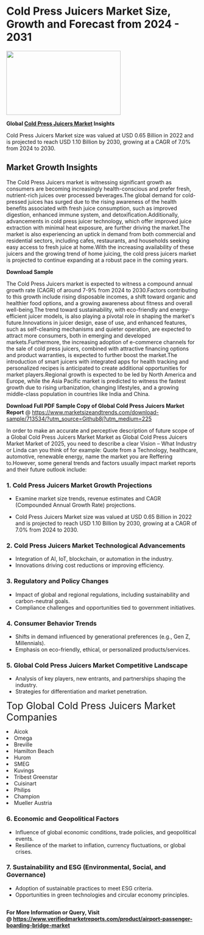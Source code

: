<H1>Cold Press Juicers Market Size, Growth and Forecast from 2024 - 2031</H1><img class="aligncenter size-medium wp-image-584254" src="https://thirdeyenews.in/wp-content/uploads/2024/09/Global-Market-Research-300x168.jpeg" alt="" width="300" height="168" /><p><strong>Global&nbsp;<a href="https://www.marketsizeandtrends.com/download-sample/713534/?utm_source=Github8j?utm_medium=225">Cold Press Juicers Market</a> Insights</strong></p><p>Cold Press Juicers Market size was valued at USD 0.65 Billion in 2022 and is projected to reach USD 1.10 Billion by 2030, growing at a CAGR of 7.0% from 2024 to 2030.</p><p><h2>Market Growth Insights</h2> <p>The Cold Press Juicers market is witnessing significant growth as consumers are becoming increasingly health-conscious and prefer fresh, nutrient-rich juices over processed beverages.The global demand for cold-pressed juices has surged due to the rising awareness of the health benefits associated with fresh juice consumption, such as improved digestion, enhanced immune system, and detoxification.Additionally, advancements in cold press juicer technology, which offer improved juice extraction with minimal heat exposure, are further driving the market.The market is also experiencing an uptick in demand from both commercial and residential sectors, including cafes, restaurants, and households seeking easy access to fresh juice at home.With the increasing availability of these juicers and the growing trend of home juicing, the cold press juicers market is projected to continue expanding at a robust pace in the coming years.</p> <p><strong>Download Sample</strong></p> <p>The Cold Press Juicers market is expected to witness a compound annual growth rate (CAGR) of around 7-9% from 2024 to 2030.Factors contributing to this growth include rising disposable incomes, a shift toward organic and healthier food options, and a growing awareness about fitness and overall well-being.The trend toward sustainability, with eco-friendly and energy-efficient juicer models, is also playing a pivotal role in shaping the market's future.Innovations in juicer design, ease of use, and enhanced features, such as self-cleaning mechanisms and quieter operation, are expected to attract more consumers, both in emerging and developed markets.Furthermore, the increasing adoption of e-commerce channels for the sale of cold press juicers, combined with attractive financing options and product warranties, is expected to further boost the market.The introduction of smart juicers with integrated apps for health tracking and personalized recipes is anticipated to create additional opportunities for market players.Regional growth is expected to be led by North America and Europe, while the Asia Pacific market is predicted to witness the fastest growth due to rising urbanization, changing lifestyles, and a growing middle-class population in countries like India and China.<p><span class=""><strong>Download Full PDF Sample Copy of Global Cold Press Juicers Market Report</strong> @ <a href="https://www.marketsizeandtrends.com/download-sample/713534/?utm_source=Github8j?utm_medium=225" target="_blank">https://www.marketsizeandtrends.com/download-sample/713534/?utm_source=Github8j?utm_medium=225</a></span></p><p>In order to make an accurate and perceptive description of future scope of a Global&nbsp;Cold Press Juicers Market Market as Global&nbsp;Cold Press Juicers Market Market of 2025, you need to describe a clear Vision &ndash; What Industry or Linda can you think of for example: Quote from a Technology, healthcare, automotive, renewable energy, name the market you are Reffering to.However, some general trends and factors usually impact market reports and their future outlook include:</p><h3>1.&nbsp;<strong>Cold Press Juicers Market Growth Projections</strong></h3><ul><li>Examine market size trends, revenue estimates and CAGR (Compounded Annual Growth Rate) projections.</li><li><p>Cold Press Juicers Market size was valued at USD 0.65 Billion in 2022 and is projected to reach USD 1.10 Billion by 2030, growing at a CAGR of 7.0% from 2024 to 2030.</p></li></ul><h3>2.&nbsp;<strong>Cold Press Juicers Market Technological Advancements</strong></h3><ul><li>Integration of AI, IoT, blockchain, or automation in the industry.</li><li>Innovations driving cost reductions or improving efficiency.</li></ul><h3>3.&nbsp;<strong>Regulatory and Policy Changes</strong></h3><ul><li>Impact of global and regional regulations, including sustainability and carbon-neutral goals.</li><li>Compliance challenges and opportunities tied to government initiatives.</li></ul><h3>4.&nbsp;<strong>Consumer Behavior Trends</strong></h3><ul><li>Shifts in demand influenced by generational preferences (e.g., Gen Z, Millennials).</li><li>Emphasis on eco-friendly, ethical, or personalized products/services.</li></ul><h3>5.&nbsp;<strong>Global Cold Press Juicers Market Competitive Landscape</strong></h3><ul><li>Analysis of key players, new entrants, and partnerships shaping the industry.</li><li>Strategies for differentiation and market penetration.</li></ul><p data-pm-slice="1 1 []"><span style="color: inherit; font-family: inherit; font-size: 25px;">Top Global Cold Press Juicers Market Companies</span></p><div class="" data-test-id=""><p><li>Aicok</li><li> Omega</li><li> Breville</li><li> Hamilton Beach</li><li> Hurom</li><li> SMEG</li><li> Kuvings</li><li> Tribest Greenstar</li><li> Cuisinart</li><li> Philips</li><li> Champion</li><li> Mueller Austria</li></p></div><h3>6.&nbsp;<strong>Economic and Geopolitical Factors</strong></h3><ul><li>Influence of global economic conditions, trade policies, and geopolitical events.</li><li>Resilience of the market to inflation, currency fluctuations, or global crises.</li></ul><h3>7.&nbsp;<strong>Sustainability and ESG (Environmental, Social, and Governance)</strong></h3><ul><li>Adoption of sustainable practices to meet ESG criteria.</li><li>Opportunities in green technologies and circular economy principles.</li></ul><h2><strong style="font-size: 14px;">For More Information or Query, Visit @&nbsp;</strong><a style="background-color: #ffffff; font-size: 14px;" href="https://www.marketsizeandtrends.com/report/cold-press-juicers-market/" target="_blank">https://www.verifiedmarketreports.com/product/airport-passenger-boarding-bridge-market</a></h2>
